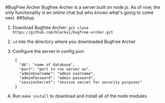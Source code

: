 #BugFree Archer
Bugfree Archer is a server built on node.js. As of now, the only functionality is an online chat but
who knows what's going to come next.
##Setup
1. Download Bugfree Archer: `git clone https://github.com/blockaj/bugfree-archer.git`
2. `cd` into the directory where you downloaded Bugfree Archer
3. Configure the server in config.json

		{
          "db": "name of database",
          "port": "port to run server on",
          "adminUsername": "admin username",
          "adminPassword": "admin password",
          "sessionSecret": "session secret for security purposes"
      	}

4. Run `make install` to download and install all of the node modules
